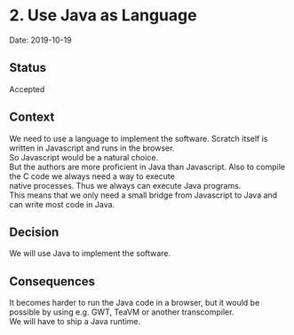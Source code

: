 # 2. Use Java as Language

Date: 2019-10-19

## Status

Accepted

## Context

We need to use a language to implement the software. Scratch itself is written in Javascript and runs in the browser.  
So Javascript would be a natural choice.  
But the authors are more proficient in Java than Javascript. Also to compile the C code we always need a way to execute  
native processes. Thus we always can execute Java programs.  
This means that we only need a small bridge from Javascript to Java and can write most code in Java.   

## Decision

We will use Java to implement the software.

## Consequences

It becomes harder to run the Java code in a browser, but it would be possible by using e.g. GWT, TeaVM or another transcompiler.  
We will have to ship a Java runtime.   
